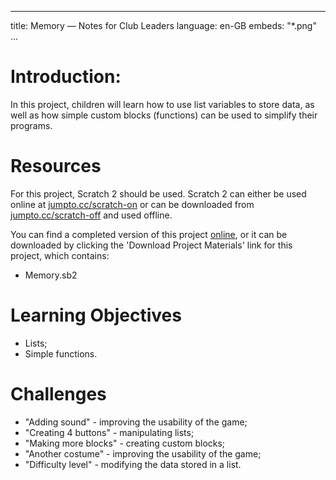 * * *

title: Memory — Notes for Club Leaders language: en-GB embeds: "*.png" ...

# Introduction:

In this project, children will learn how to use list variables to store data, as well as how simple custom blocks (functions) can be used to simplify their programs.

# Resources

For this project, Scratch 2 should be used. Scratch 2 can either be used online at [jumpto.cc/scratch-on](http://jumpto.cc/scratch-on) or can be downloaded from [jumpto.cc/scratch-off](http://jumpto.cc/scratch-off) and used offline.

You can find a completed version of this project [online](http://scratch.mit.edu/projects/34874510/#editor), or it can be downloaded by clicking the 'Download Project Materials' link for this project, which contains:

+ Memory.sb2

# Learning Objectives

+ Lists;
+ Simple functions.

# Challenges

+ "Adding sound" - improving the usability of the game;
+ "Creating 4 buttons" - manipulating lists;
+ "Making more blocks" - creating custom blocks;
+ "Another costume" - improving the usability of the game;
+ "Difficulty level" - modifying the data stored in a list.